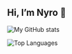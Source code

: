 ## Hi, I’m Nyro 👋

![My GitHub stats](https://github-readme-stats.vercel.app/api?username=Kopi-Naparan1&show_icons=true&theme=default&cache_seconds=1800)

![Top Languages](https://github-readme-stats.vercel.app/api/top-langs/?username=Kopi-Naparan1&layout=compact&theme=default&cache_seconds=1800)
